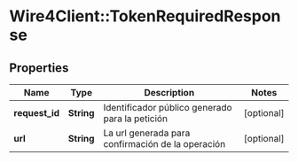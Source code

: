 # Wire4Client::TokenRequiredResponse

## Properties
Name | Type | Description | Notes
------------ | ------------- | ------------- | -------------
**request_id** | **String** | Identificador público generado para la petición | [optional] 
**url** | **String** | La url generada para confirmación de la operación | [optional] 


